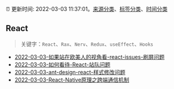 :alarm_clock: 更新时间: 2022-03-03 11:37:01。[来源分类](../README.md)、[标签分类](../TAGS.md)、[时间分类](../TIMELINE.md)

## React


> 关键字：`React`、`Rax`、`Nerv`、`Redux`、`useEffect`、`Hooks`



- [2022-03-03-如果站在欧美人的视角看-react-issues-刷屏问题](https://www.v2ex.com/t/837787) 
- [2022-03-03-如何看待-React-站队问题](https://www.v2ex.com/t/837782) 
- [2022-03-03-ant-design-react-样式修改问题](https://www.v2ex.com/t/837754) 
- [2022-03-03-React-Native原理之跨端通信机制](https://toutiao.io/k/hlj8zl8) 